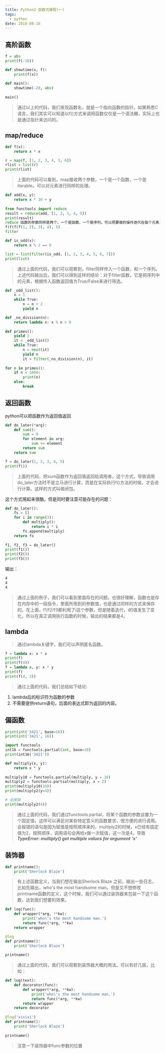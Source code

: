 ```yaml
---
title: Python3 函数式编程(一)
tags:
  - python
date: 2018-08-16
---
```


## 高阶函数

```python
f = abs
print(f(-10))

def showtime(x, f):
    print(f(x))
    
def main():
    showtime(-20, abs)
    
main()
```

> 通过以上的代码，我们发现函数名，就是一个指向函数的指针。如果熟悉C语言，我们其实可以知道以f()方式来调用函数仅仅是一个语法糖，实际上也是通过指针来访问的。

## map/reduce

```python
def f(x):
    return x * x

r = map(f, [1, 2, 3, 4, 5, 6])
rlist = list(r)
print(rlist)
```

> 上面的代码可以看到，map接收两个参数，一个是一个函数，一个是iterable。可以对元素进行同样的处理。

```python
def add(x, y):
    return x * 10 + y
    
from functools import reduce
result = reduce(add, [1, 2, 3, 4, 5])
print(result)
reduce 函数的参数同样是两个，一个是函数，一个是序列。可以把要做的操作迭代在每个元素上，上面的语句等同于:
f(f(f(f(1, 2), 3), 4), 5)
filter

def is_odd(x):
    return x % 2 == 0

list = list(filter(is_odd, [1, 2, 3, 4, 5, 6, 7]))
print(list)
```

> 通过上面的代码，我们可以观察到，filter同样传入一个函数，和一个序列。上述代码输出后，我们可以得到这样的结论：对于filter函数，它是把序列中的元素，根据传入函数返回值为True/False来进行筛选。

```python
def _odd_list():
    n = 1
    while True:
        n = n + 2
        yield n

def _no_division(n):
    return lambda x: x % n > 0
    
def primes():
    yield 2
    it = _odd_list()
    while True:
        n = next(it)
        yield n
        it = filter(_no_division(n), it)
        
for n in primes():
    if n < 1000:
        print(n)
    else:
        break
```

## 返回函数

python可以把函数作为返回值返回

```python
def do_later(*arg):
    def sum():
        sum = 0
        for element in arg:
            sum += element
        return sum
    return sum

f = do_later(1, 2, 3, 4, 5)
print(f())
```

> 上面的代码，把sum函数作为返回值返回给调用者，这个方式，导致调用do_later方法时不是立马进行计算，而是在实际执行f()方法的时候，才会进行计算。这样的方式叫做闭包。

这个方式用起来很酷，但是同时要注意可能存在的问题：

```python
def do_later():
    fs = []
    for i in range(3):
        def multiply():
            return i * i
        fs.append(multiply)
    return fs
    
f1, f2, f3 = do_later()
print(f1())
print(f2())
print(f3())
```

输出：

```sh
4
4
4
```

> 通过上面的例子，我们可以看到里面存在的问题。也很好理解，函数也是存在内存中的一段指令，里面所用到的参数值，也是通过同样的方式来保存的。在上面，f1/f2/f3都利用了i这个参数，但是随着迭代，i的值发生了变化，所以在真正调用执行函数的时候，输出的结果都是4。

## lambda

> 通过lambda关键字，我们可以声明匿名函数。

```python
f = lambda x: x * x
print(f)
print(f(4))
f = lambda x, y: x * y
print(f)
print(f(4, 3))
```

> 通过上面的代码，我们总结如下结论:

1. lambda后的标识符为函数的参数
2. 不需要提供return语句，后面的表达式即为返回的内容。

## 偏函数

```python
print(int('3421', base=16))
print(int('3421', 16))

import functools
int16 = functools.partial(int, base=16)
print(int16('3421'))

def multiply(x, y):
    return x * y
    
multiply10 = functools.partial(multiply, y = 10)
multiply2 = functools.partial(multiply, x = 2)
print(multiply10(10))
print(multiply2(y=4))

# 会报错
print(multiply2(4))
```

> 通过上面的代码，我们通过functools.partial，将某个函数的参数设置为一个固定值，这样可以满足对某些特定意义的函数要求，很方便的进行调用。会报错的语句是因为赋值是按照顺序来的，multiply2的时候，x已经有固定值为2，按照顺序，调用语句会再给x做一次赋值，这一次是4，导致***TypeError: multiply() got multiple values for argument 'x'***

## 装饰器

```python
def printname():
    print('Sherlock Blaze')
```

> 有上述函数定义，当我们想在输出Sherlock Blaze 之前，输出一些日志，比如先输出，who's the most handsome man。但是又不想修改printname函数的定义，这个时候，我们可以通过装饰器来包装一下这个函数，达到我们想要的效果。

```python
def log(func):
    def wrapper(*arg, **kw):
        print('who\'s the most handsome man.')
        return func(*arg, **kw)
    return wrapper

@log
def printname():
    print('Sherlock Blaze')
    
printname()
```

> 通过上面的代码，我们可以观察到装饰器大概的用法。可以有好几层，比如：

```python
def log(text):
    def decorator(func):
        def wrapper(*arg, **kw):
            print('who\'s the most handsome man.')
            return func(*arg, **kw)
        return wrapper
    return decorator
    
@log('xixixi')
def printname():
    print('Sherlock Blaze')
    
printname()
```

> 注意一下装饰器中func参数的位置